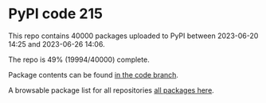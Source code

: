 # PyPI code 215

This repo contains 40000 packages uploaded to PyPI between 
2023-06-20 14:25 and 2023-06-26 14:06.

The repo is 49% (19994/40000) complete.

Package contents can be found [in the code branch](https://github.com/pypi-data/pypi-mirror-215/tree/code/packages).

A browsable package list for all repositories [all packages here](https://pypi-data.github.io/website/repositories/pypi-mirror-215).


